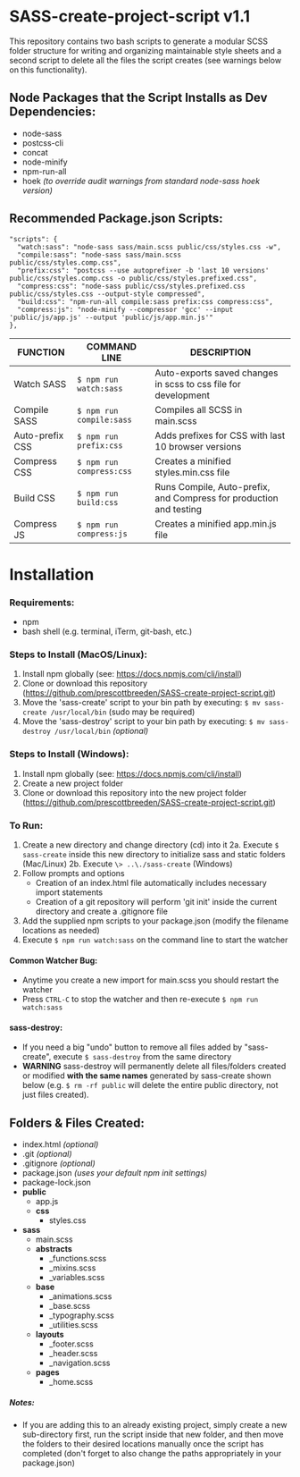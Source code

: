 # SASS-create-project-script v1.1
This repository contains two bash scripts to generate a modular SCSS folder structure for writing and organizing maintainable style sheets and a second script to delete all the files the script creates (see warnings below on this functionality).
       
## Node Packages that the Script Installs as Dev Dependencies:
- node-sass
- postcss-cli
- concat
- node-minify
- npm-run-all
- hoek _(to override audit warnings from standard node-sass hoek version)_

## Recommended Package.json Scripts:
    "scripts": {
      "watch:sass": "node-sass sass/main.scss public/css/styles.css -w",
      "compile:sass": "node-sass sass/main.scss public/css/styles.comp.css",
      "prefix:css": "postcss --use autoprefixer -b 'last 10 versions' public/css/styles.comp.css -o public/css/styles.prefixed.css",
      "compress:css": "node-sass public/css/styles.prefixed.css public/css/styles.css --output-style compressed",
      "build:css": "npm-run-all compile:sass prefix:css compress:css",
      "compress:js": "node-minify --compressor 'gcc' --input 'public/js/app.js' --output 'public/js/app.min.js'"
    },

| FUNCTION          | COMMAND LINE          | DESCRIPTION                                                       |
| ------------------| --------------------- | ----------------------------------------------------------------- |
| Watch SASS        |`$ npm run watch:sass` | Auto-exports saved changes in scss to css file for development    |
| Compile SASS      |`$ npm run compile:sass`| Compiles all SCSS in main.scss                                    |
| Auto-prefix CSS   |`$ npm run prefix:css` | Adds prefixes for CSS with last 10 browser versions               |
| Compress CSS      |`$ npm run compress:css`| Creates a minified styles.min.css file                            |
| Build CSS         |`$ npm run build:css`  | Runs Compile, Auto-prefix, and Compress for production and testing|
| Compress JS       |`$ npm run compress:js`| Creates a minified app.min.js file                                |

# Installation
### Requirements:
  - npm
  - bash shell (e.g. terminal, iTerm, git-bash, etc.)

### Steps to Install (MacOS/Linux):
1. Install npm globally (see: https://docs.npmjs.com/cli/install)
2. Clone or download this repository (https://github.com/prescottbreeden/SASS-create-project-script.git)
3. Move the 'sass-create' script to your bin path by executing: `$ mv sass-create /usr/local/bin` (sudo may be required)
4. Move the 'sass-destroy' script to your bin path by executing: `$ mv sass-destroy /usr/local/bin` _(optional)_

### Steps to Install (Windows):
1. Install npm globally (see: https://docs.npmjs.com/cli/install)
2. Create a new project folder
3. Clone or download this repository into the new project folder (https://github.com/prescottbreeden/SASS-create-project-script.git)

### To Run:
1. Create a new directory and change directory (cd) into it
2a. Execute `$ sass-create` inside this new directory to initialize sass and static folders (Mac/Linux)
2b. Execute `\> ..\./sass-create` (Windows)
3. Follow prompts and options
    - Creation of an index.html file automatically includes necessary import statements
    - Creation of a git repository will perform 'git init' inside the current directory and create a .gitignore file
4. Add the supplied npm scripts to your package.json (modify the filename locations as needed)
5. Execute `$ npm run watch:sass` on the command line to start the watcher

#### Common Watcher Bug:
- Anytime you create a new import for main.scss you should restart the watcher
- Press `CTRL-C` to stop the watcher and then re-execute `$ npm run watch:sass`

#### sass-destroy:
- If you need a big "undo" button to remove all files added by "sass-create", execute `$ sass-destroy` from the same directory
- **WARNING** sass-destroy will permanently delete all files/folders created or modified **with the same names** generated by sass-create shown below (e.g. `$ rm -rf public` will delete the entire public directory, not just files created).

## Folders & Files Created:
- index.html _(optional)_
- .git _(optional)_
- .gitignore _(optional)_
- package.json _(uses your default npm init settings)_
- package-lock.json  
- **public**  
    - app.js  
    - **css**  
        - styles.css  
- **sass**
    - main.scss
    - **abstracts**  
        - _functions.scss  
        - _mixins.scss  
        - _variables.scss  
    - **base**  
        - _animations.scss  
        - _base.scss  
        - _typography.scss  
        - _utilities.scss  
    - **layouts**  
        - _footer.scss  
        - _header.scss  
        - _navigation.scss  
    - **pages**  
        - _home.scss

##### Notes:
- If you are adding this to an already existing project, simply create a new sub-directory first, run the script inside that new folder, and then move the folders to their desired locations manually once the script has completed (don't forget to also change the paths appropriately in your package.json)
